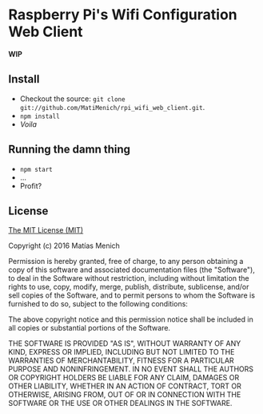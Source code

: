 # Raspberry Pi's Wifi Configuration Web Client

**WIP**

## Install

* Checkout the source: `git clone git://github.com/MatiMenich/rpi_wifi_web_client.git`.
* `npm install`
* _Voila_
   
## Running the damn thing

* `npm start`
* ...
* Profit?

## License
[The MIT License (MIT)](http://www.opensource.org/licenses/mit-license.html)

Copyright (c) 2016 Matías Menich

Permission is hereby granted, free of charge, to any person obtaining a copy
of this software and associated documentation files (the "Software"), to deal
in the Software without restriction, including without limitation the rights
to use, copy, modify, merge, publish, distribute, sublicense, and/or sell
copies of the Software, and to permit persons to whom the Software is
furnished to do so, subject to the following conditions:

The above copyright notice and this permission notice shall be included in all
copies or substantial portions of the Software.

THE SOFTWARE IS PROVIDED "AS IS", WITHOUT WARRANTY OF ANY KIND, EXPRESS OR
IMPLIED, INCLUDING BUT NOT LIMITED TO THE WARRANTIES OF MERCHANTABILITY,
FITNESS FOR A PARTICULAR PURPOSE AND NONINFRINGEMENT. IN NO EVENT SHALL THE
AUTHORS OR COPYRIGHT HOLDERS BE LIABLE FOR ANY CLAIM, DAMAGES OR OTHER
LIABILITY, WHETHER IN AN ACTION OF CONTRACT, TORT OR OTHERWISE, ARISING FROM,
OUT OF OR IN CONNECTION WITH THE SOFTWARE OR THE USE OR OTHER DEALINGS IN THE
SOFTWARE.
